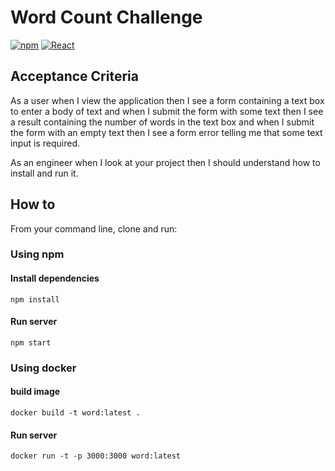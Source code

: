 # Word Count Challenge
[![npm](https://img.shields.io/badge/npm-v6.14-red)](https://www.npmjs.com/package/npm/v/6.14.15) [![React](https://img.shields.io/badge/React-v17-blue)](https://pt-br.reactjs.org/blog/2020/10/20/react-v17.html)

## Acceptance Criteria

As a user when I view the application then I see a form containing a text box to enter a body of text and when I submit the form with some text then I see a result containing the number of words in the text box
and when I submit the form with an empty text then I see a form error telling me that some text input is required.

As an engineer when I look at your project then I should understand how to install and run it.

## How to
From your command line, clone and run:

### Using npm

#### Install dependencies
```
npm install
```
#### Run server 
```
npm start
```

### Using docker

####  build image
```
docker build -t word:latest .
```
#### Run server 
```
docker run -t -p 3000:3000 word:latest
```